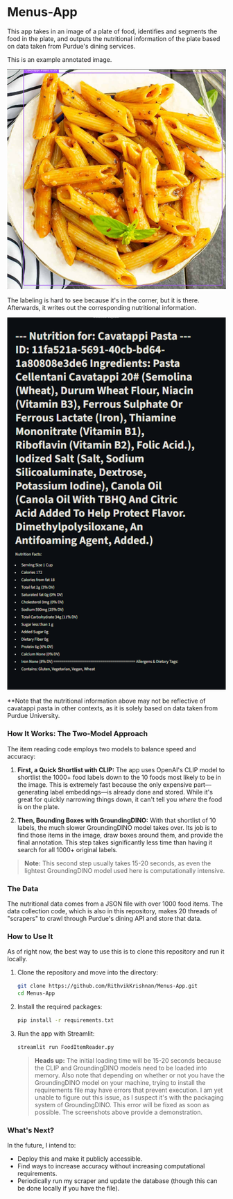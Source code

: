 # Menus-App

This app takes in an image of a plate of food, identifies and segments the food in the plate, and outputs the nutritional information of the plate based on data taken from Purdue's dining services.

This is an example annotated image. 

![Food Segmentation Demo](https://github.com/RithvikKrishnan/Menus-App/blob/7d9c990172b40384ed1bf44e62e8ca383ca525af/Demo1.png)

The labeling is hard to see because it's in the corner, but it is there. Afterwards, it writes out the corresponding nutritional information.

![Nutritional Info Demo](https://github.com/RithvikKrishnan/Menus-App/blob/3159204516bf4ce3bf76ac055b96142e06560e3f/Demo2.png)

**Note that the nutritional information above may not be reflective of cavatappi pasta in other contexts, as it is solely based on data taken from Purdue University. 

### How It Works: The Two-Model Approach

The item reading code employs two models to balance speed and accuracy:

1.  **First, a Quick Shortlist with CLIP:** The app uses OpenAI's CLIP model to shortlist the 1000+ food labels down to the 10 foods most likely to be in the image. This is extremely fast because the only expensive part—generating label embeddings—is already done and stored. While it's great for quickly narrowing things down, it can't tell you *where* the food is on the plate.

2.  **Then, Bounding Boxes with GroundingDINO:** With that shortlist of 10 labels, the much slower GroundingDINO model takes over. Its job is to find those items in the image, draw boxes around them, and provide the final annotation. This step takes significantly less time than having it search for all 1000+ original labels.

> **Note:** This second step usually takes 15-20 seconds, as even the lightest GroundingDINO model used here is computationally intensive.

### The Data

The nutritional data comes from a JSON file with over 1000 food items. The data collection code, which is also in this repository, makes 20 threads of "scrapers" to crawl through Purdue's dining API and store that data.

### How to Use It

As of right now, the best way to use this is to clone this repository and run it locally.

1.  Clone the repository and move into the directory:
    ```sh
    git clone https://github.com/RithvikKrishnan/Menus-App.git
    cd Menus-App
    ```

2.  Install the required packages:
    ```sh
    pip install -r requirements.txt
    ```

3.  Run the app with Streamlit:
    ```sh
    streamlit run FoodItemReader.py
    ```
    > **Heads up:** The initial loading time will be 15-20 seconds because the CLIP and GroundingDINO models need to be loaded into memory.
   Also note that depending on whether or not you have the GroundingDINO model on your machine, trying to install the requirements file may have errors that prevent execution. I am yet unable to figure out this issue, as I suspect it's with the packaging system of GroundingDINO. This error will be fixed as soon as possible. The screenshots above provide a demonstration.

### What's Next?

In the future, I intend to:
*   Deploy this and make it publicly accessible.
*   Find ways to increase accuracy without increasing computational requirements.
*   Periodically run my scraper and update the database (though this can be done locally if you have the file).
  
